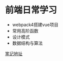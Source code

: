 # 前端日常学习

+ webpack4搭建vue项目
+ 常用高阶函数
+ 设计模式
+ 数据结构与算法

[笔记地址](https://www.yuque.com/huanglianbiao/web)
